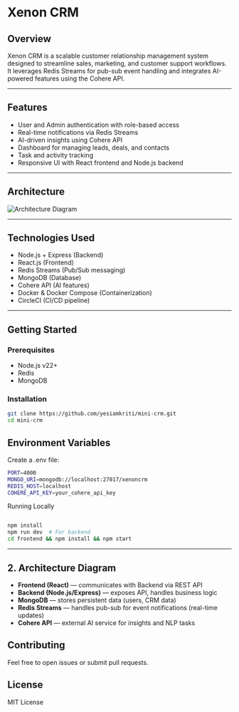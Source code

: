 # Xenon CRM

## Overview
Xenon CRM is a scalable customer relationship management system designed to streamline sales, marketing, and customer support workflows. It leverages Redis Streams for pub-sub event handling and integrates AI-powered features using the Cohere API.

---

## Features
- User and Admin authentication with role-based access
- Real-time notifications via Redis Streams
- AI-driven insights using Cohere API
- Dashboard for managing leads, deals, and contacts
- Task and activity tracking
- Responsive UI with React frontend and Node.js backend

---

## Architecture
![Architecture Diagram](./docs/architecture.png)

---

## Technologies Used
- Node.js + Express (Backend)
- React.js (Frontend)
- Redis Streams (Pub/Sub messaging)
- MongoDB (Database)
- Cohere API (AI features)
- Docker & Docker Compose (Containerization)
- CircleCI (CI/CD pipeline)

---

## Getting Started

### Prerequisites
- Node.js v22+
- Redis
- MongoDB

### Installation

```bash
git clone https://github.com/yesiamkriti/mini-crm.git
cd mini-crm
```

## Environment Variables
Create a .env file:

```bash
PORT=4000
MONGO_URI=mongodb://localhost:27017/xenoncrm
REDIS_HOST=localhost
COHERE_API_KEY=your_cohere_api_key
```

Running Locally
```bash

npm install
npm run dev  # For backend
cd frontend && npm install && npm start
```


---

## 2. Architecture Diagram

- **Frontend (React)** — communicates with Backend via REST API
- **Backend (Node.js/Express)** — exposes API, handles business logic
- **MongoDB** — stores persistent data (users, CRM data)
- **Redis Streams** — handles pub-sub for event notifications (real-time updates)
- **Cohere API** — external AI service for insights and NLP tasks

## Contributing
Feel free to open issues or submit pull requests.

## License
MIT License

